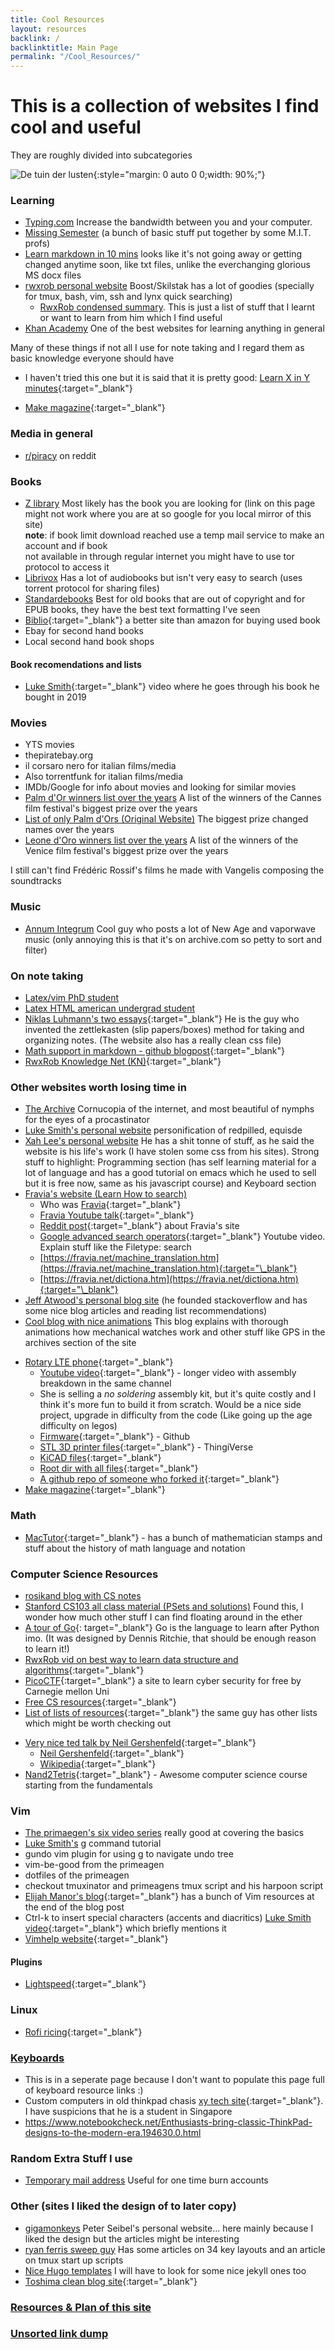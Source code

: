 ```yaml
---
title: Cool Resources
layout: resources
backlink: /
backlinktitle: Main Page
permalink: "/Cool_Resources/"
---
```


# This is a collection of websites I find cool and useful

They are roughly divided into subcategories

![De tuin der lusten](/assets/images/Jardin.jpg){:style="margin: 0 auto 0 0;width: 90%;"}

### Learning

- <a href="https://www.typing.com/" target="_blank">Typing.com</a> Increase the bandwidth between you and your computer<!--Learn to touch type it is crucial, this is the website I used to learn (learnt it over the pandemic). As Jeff Atwood (one of the founders of stackoverflow) once said "We are typists first, then programmers"-->.
- <a href="https://missing.csail.mit.edu/" target="_blank">Missing Semester</a> (a bunch of basic stuff put together by some M.I.T. profs)
- <a href="https://commonmark.org/help/" target="_blank">Learn markdown in 10 mins</a> looks like it's not going away or getting changed anytime soon, like txt files, unlike the everchanging glorious MS docx files
- <a href="https://rwxrob.live/" target="_blank">rwxrob personal website</a> Boost/Skilstak has a lot of goodies (specially for tmux, bash, vim, ssh and lynx quick searching)
  - <a href="/resources/rwxrob">RwxRob condensed summary</a>. This is just a list of stuff that I learnt or want to learn from him which I find useful
- <a href="https://www.khanacademy.org/" target="_blank">Khan Academy</a> One of the best websites for learning anything in general

Many of these things if not all I use for note taking and I regard them as basic knowledge everyone should have

- I haven't tried this one but it is said that it is pretty good: [Learn X in Y minutes](https://www.reddit.com/r/InternetIsBeautiful/comments/qoz9vg/you_found_the_place_that_will_teach_you_how_to/){:target="\_blank"}
* [Make magazine](https://makezine.com/){:target="_blank"}

### Media in general

- <a href="https://www.reddit.com/r/Piracy/wiki/megathread/" target="_blank">r/piracy</a> on reddit

### Books

- <a href="https://z-lib.org/" target="_blank">Z library</a> Most likely has the book you are looking for (link on this page might not work where you are at so google for you local mirror of this site)\
  **note**: if book limit download reached use a temp mail service
  to make an account and if book <br /> not available in through regular internet
  you might have to use tor protocol to access it
- <a href="https://librivox.org/" target="_blank">Librivox</a> Has a lot of audiobooks but isn't very easy to search (uses torrent protocol for sharing files)
- <a href="https://standardebooks.org/ebooks" target="_blank">Standardebooks</a> Best for old books that are out of copyright and for EPUB books, they have the best text formatting I've seen
- [Biblio](https://www.biblio.com/){:target="\_blank"} a better site than amazon for buying used book
- Ebay for second hand books
- Local second hand book shops

#### Book recomendations and lists

- [Luke Smith](https://www.youtube.com/watch?v=X9cBFNbihFU&ab_channel=LukeSmith){:target="\_blank"} video where he goes through his book he bought in 2019

### Movies

- YTS movies
- thepiratebay.org
- il corsaro nero for italian films/media
- Also torrentfunk for italian films/media
- IMDb/Google for info about movies and looking for similar movies
- <a href='https://en.wikipedia.org/wiki/Palme_d%27Or' target="_blank">Palm d'Or winners list over the years</a> A list of the winners of the Cannes film festival's biggest prize over the years
- <a href='https://www.festival-cannes.com/en/74-editions/palme/a-brief-history-of-the-palme-dor' target="_blank">List of only Palm d'Ors (Original Website)</a> The biggest prize changed names over the years
- <a href='https://en.wikipedia.org/wiki/Golden_Lion' target="_blank">Leone d'Oro winners list over the years</a> A list of the winners of the Venice film festival's biggest prize over the years

I still can't find Frédéric Rossif's films he made with Vangelis composing the soundtracks

### Music

- <a href='https://archive.org/search.php?query=creator%3A"Annum+Integrum"' target="_blank">Annum Integrum</a> Cool guy who posts a lot of New Age and vaporwave music (only annoying this is that it's on archive.com so petty to sort and filter)

### On note taking

- <a href="https://castel.dev/post/lecture-notes-1/" target="_blank">Latex/vim PhD student</a>
- <a href="https://ericchapdelaine.com/articles/how-i-take-notes" target="_blank">Latex HTML american undergrad student</a>
- [Niklas Luhmann's two essays](https://luhmann.surge.sh/){:target="\_blank"} He is the guy who invented the zettlekasten (slip papers/boxes) method for taking and organizing notes. (The website also has a really clean css file)
- [Math support in markdown - github blogpost](https://github.blog/2022-05-19-math-support-in-markdown/){:target="\_blank"}
- [RwxRob Knowledge Net (KN)](https://gitlab.com/rwx.gg/kn/README){:target="\_blank"}

### Other websites worth losing time in

- <a href="https://archive.org/" target="_blank">The Archive</a> Cornucopia of the internet, and most beautiful of nymphs for the eyes of a procastinator
- <a href="https://lukesmith.xyz/" target="_blank">Luke Smith's personal website</a> personification of redpilled, equisde
- <a href="http://xahlee.org/" target="_blank">Xah Lee's personal website</a> He has a shit tonne of stuff, as he said the website is his life's work (I have stolen some css from his sites). Strong stuff to highlight: Programming section (has self learning material for a lot of language and has a good tutorial on emacs which he used to sell but it is free now, same as his javascript course) and Keyboard section
- <a href="https://fravia.net/" target="_blank">Fravia's website (Learn How to search)</a>
  - Who was [Fravia](https://wikimili.com/en/Fravia){:target="\_blank"}
  - [Fravia Youtube talk](https://www.youtube.com/watch?v=CKMk73gl9j8&t=5s&ab_channel=HackersOnBoard){:target="\_blank"}
  - [Reddit post](https://www.reddit.com/r/InternetIsBeautiful/comments/qoz9vg/you_found_the_place_that_will_teach_you_how_to/){:target="\_blank"} about Fravia's site
  - [Google advanced search operators](https://www.youtube.com/watch?v=VHCzU6sJagw&ab_channel=RankYa){:target="\_blank"} Youtube video. Explain stuff like the Filetype: search
  - [https://fravia.net/machine_translation.htm](https://fravia.net/machine_translation.htm){:target="\_blank"}
  - [https://fravia.net/dictiona.htm](https://fravia.net/dictiona.htm){:target="\_blank"}
- <a href="https://blog.codinghorror.com/" target="_blank">Jeff Atwood's personal blog site</a> (he founded stackoverflow and has some nice blog articles and reading list recommendations)
- <a href="https://ciechanow.ski/" target="_blank">Cool blog with nice animations</a> This blog explains with thorough animations how mechanical watches work and other stuff like GPS in the archives section of the site
* [Rotary LTE phone](http://www.justine-haupt.com/rotarycellphone/index.html){:target="_blank"}
	* [Youtube video](https://www.youtube.com/watch?v=uV1C-41tq64&ab_channel=JustineHaupt){:target="_blank"} - longer video with assembly breakdown in the same channel
	* She is selling a *no soldering* assembly kit, but it's quite costly and I think it's more fun to build it from scratch. Would be a nice side project, upgrade in difficulty from the code (Like going up the age difficulty on legos)
	* [Firmware](https://github.com/jhaupt/RotaryCellphone){:target="_blank"} - Github
	* [STL 3D printer files](https://www.thingiverse.com/thing:4161708/files){:target="_blank"} - ThingiVerse
	* [KiCAD files](http://www.justine-haupt.com/rotarycellphoneinfo/designfiles/electrical_kicad/){:target="_blank"}
	* [Root dir with all files](http://www.justine-haupt.com/rotarycellphoneinfo/designfiles/){:target="_blank"}
	* [A github repo of someone who forked it](https://github.com/riosil/RotaryCellphone){:target="_blank"}
* [Make magazine](https://makezine.com/){:target="_blank"}

### Math ###
* [MacTutor](https://mathshistory.st-andrews.ac.uk/Miller/mathsym/){:target="_blank"} - has a bunch of mathematician stamps and stuff about the history of math language and notation
### Computer Science Resources

- <a href="https://rosikand.github.io/notes/" target="_blank">rosikand blog with CS notes</a>
- <a href="https://web.stanford.edu/class/archive/cs/cs103/cs103.1202/" target="_blank">Stanford CS103 all class material (PSets and solutions)</a> Found this, I wonder how much other stuff I can find floating around in the ether
- [A tour of Go](https://go.dev/tour/welcome/1){: target="\_blank"} Go is the language to learn after Python imo. (It was designed by Dennis Ritchie, that should be enough reason to learn it!)
- [RwxRob vid on best way to learn data structure and algorithms](https://www.youtube.com/watch?v=zpcv7lFip5Q&ab_channel=rwxrob){:target="\_blank"}
- [PicoCTF](https://picoctf.org/){:target="\_blank"} a site to learn cyber security for free by Carnegie mellon Uni
- [Free CS resources](https://github.com/EbookFoundation/free-programming-books){:target="\_blank"}
- [List of lists of resources](https://github.com/stars/Xaxeric/lists/godmode-knowledge){:target="\_blank"} the same guy has other lists which might be worth checking out
* [Very nice ted talk by Neil Gershenfeld](https://www.ted.com/talks/neil_gershenfeld_unleash_your_creativity_in_a_fab_lab?language=en){:target="_blank"}
	* [Neil Gershenfeld](https://www.google.com/search?q=neil+gershenfeld&oq=Neil+Gershenfeld&aqs=chrome.0.0i355i512j46i512j0i512l2j0i22i30l3j69i60.1314j0j7&sourceid=chrome&ie=UTF-8){:target="_blank"}
	* [Wikipedia](https://en.wikipedia.org/wiki/Neil_Gershenfeld){:target="_blank"}
* [Nand2Tetris](https://www.nand2tetris.org/ ){:target="_blank"} - Awesome computer science course starting from the fundamentals
	

### Vim

- <a href="https://www.youtube.com/playlist?list=PLm323Lc7iSW_wuxqmKx_xxNtJC_hJbQ7R" target="_blank">The primaegen's six video series</a> really good at covering the basics
- <a href="https://www.youtube.com/watch?v=bQfFvExpZDU&t=61s&ab_channel=LukeSmith" target="_blank">Luke Smith's</a> g command tutorial
- gundo vim plugin for using g to navigate undo tree
- vim-be-good from the primeagen
- dotfiles of the primeagen
- checkout tmuxinator and primeagens tmux script and his harpoon script
- [Elijah Manor's blog](https://elijahmanor.com/blog/neovim-tmux){:target="\_blank"} has a bunch of Vim resources at the end of the blog post
- Ctrl-k to insert special characters (accents and diacritics) [Luke Smith video](https://www.youtube.com/watch?v=WPvvOEiiF28&ab_channel=LukeSmith){:target="\_blank"} which briefly mentions it
- [Vimhelp website](https://vimhelp.org/intro.txt.html#internet){:target="\_blank"}

#### Plugins

- [Lightspeed](https://github.com/ggandor/lightspeed.nvim){:target="\_blank"}

### Linux

- [Rofi ricing](https://github.com/adi1090x/rofi){:target="\_blank"}

### <a href="/resources/keyboards" >Keyboards</a>

- This is in a seperate page because I don't want to populate this page full of keyboard resource links :)
- Custom computers in old thinkpad chasis [xy tech site](https://www.xyte.ch/mods/x210-x2100/){:target="\_blank"}. I have suspicions that he is a student in Singapore
- https://www.notebookcheck.net/Enthusiasts-bring-classic-ThinkPad-designs-to-the-modern-era.194630.0.html

### Random Extra Stuff I use

- <a href="https://temp-mail.org/en/" target="_blank">Temporary mail address</a> Useful for one time burn accounts

### Other (sites I liked the design of to later copy)

- <a href="https://gigamonkeys.com/" target="_blank">gigamonkeys</a> Peter Seibel's personal website... here mainly because I liked the design but the articles might be interesting
- <a href="https://ryan.himmelwright.net/post/scripting-tmux-workspaces/" target="_blank">ryan ferris sweep guy</a> Has some articles on 34 key layouts and an article on tmux start up scripts
- <a href="hugo">Nice Hugo templates</a> I will have to look for some nice jekyll ones too
- [Toshima clean blog site](https://blog.toshima.ru/){:target="\_blank"}

### <a href="/resources/used_this_website" >Resources & Plan of this site</a>

### <a href="/resources/link_dump" >Unsorted link dump</a>
